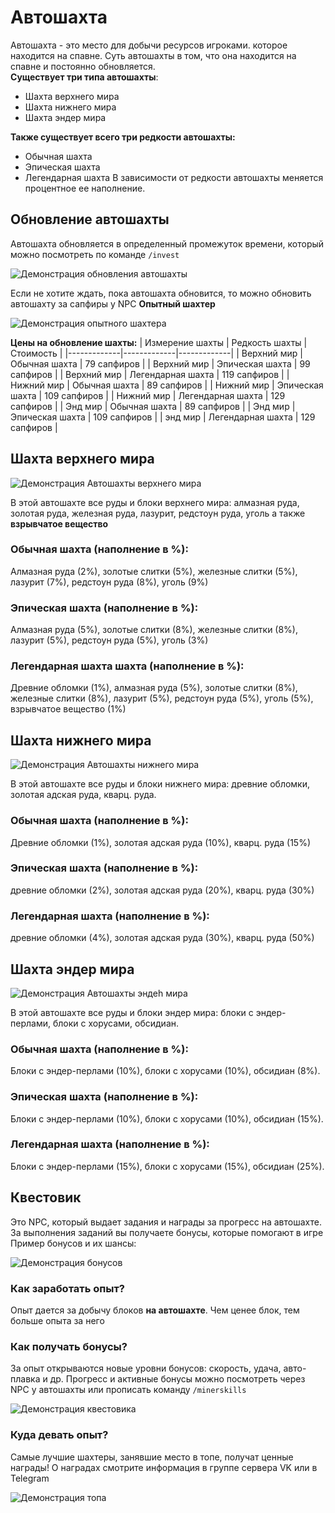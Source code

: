 # Автошахта

Автошахта - это место для добычи ресурсов игроками. которое находится на спавне. Суть автошахты в том, что она находится на спавне и постоянно обновляется. \
**Существует три типа автошахты**:

- Шахта верхнего мира
- Шахта нижнего мира
- Шахта эндер мира

**Также существует всего три редкости автошахты:**

- Обычная шахта
- Эпическая шахта
- Легендарная шахта
  В зависимости от редкости автошахты меняется процентное ее наполнение.

## Обновление автошахты

Автошахта обновляется в определенный промежуток времени, который можно посмотреть по команде `/invest`

![Демонстрация обновления автошахты](./assets/time_update_automine.jpg)

Если не хотите ждать, пока автошахта обновится, то можно обновить автошахту за сапфиры у NPC **Опытный шахтер**

![Демонстрация опытного шахтера](./assets/npc_automine.jpg)

**Цены на обновление шахты:**
| Измерение шахты | Редкость шахты | Стоимость |
|-------------|-------------|-------------|
| Верхний мир | Обычная шахта | 79 сапфиров |
| Верхний мир | Эпическая шахта | 99 сапфиров |
| Верхний мир | Легендарная шахта | 119 сапфиров |
| Нижний мир | Обычная шахта | 89 сапфиров |
| Нижний мир | Эпическая шахта | 109 сапфиров |
| Нижний мир | Легендарная шахта | 129 сапфиров |
| Энд мир | Обычная шахта | 89 сапфиров |
| Энд мир | Эпическая шахта | 109 сапфиров |
| энд мир | Легендарная шахта | 129 сапфиров |

## Шахта верхнего мира

![Демонстрация Автошахты верхнего мира](./assets/automine_world.jpg)

В этой автошахте все руды и блоки верхнего мира: алмазная руда, золотая руда, железная руда, лазурит, редстоун руда, уголь а также **взрывчатое вещество**

### Обычная шахта (наполнение в %):

Алмазная руда (2%), золотые слитки (5%), железные слитки (5%), лазурит (7%), редстоун руда (8%), уголь (9%)

### Эпическая шахта (наполнение в %):

Алмазная руда (5%), золотые слитки (8%), железные слитки (8%), лазурит (5%), редстоун руда (5%), уголь (3%)

### Легендарная шахта шахта (наполнение в %):

Древние обломки (1%), алмазная руда (5%), золотые слитки (8%), железные слитки (8%), лазурит (5%), редстоун руда (5%), уголь (5%), взрывчатое вещество (1%)

## Шахта нижнего мира

![Демонстрация Автошахты нижнего мира](./assets/automine_ad.jpg)

В этой автошахте все руды и блоки нижнего мира: древние обломки, золотая адская руда, кварц. руда.

### Обычная шахта (наполнение в %):

Древние обломки (1%), золотая адская руда (10%), кварц. руда (15%)

### Эпическая шахта (наполнение в %):

древние обломки (2%), золотая адская руда (20%), кварц. руда (30%)

### Легендарная шахта (наполнение в %):

древние обломки (4%), золотая адская руда (30%), кварц. руда (50%)

## Шахта эндер мира

![Демонстрация Автошахты эндеh мира](./assets/automine_end.jpg)

В этой автошахте все руды и блоки эндер мира: блоки с эндер-перлами, блоки с хорусами, обсидиан.

### Обычная шахта (наполнение в %):

Блоки с эндер-перлами (10%), блоки с хорусами (10%), обсидиан (8%).

### Эпическая шахта (наполнение в %):

Блоки с эндер-перлами (10%), блоки с хорусами (10%), обсидиан (15%).

### Легендарная шахта (наполнение в %):

Блоки с эндер-перлами (15%), блоки с хорусами (15%), обсидиан (25%).

## Квестовик

Это NPC, который выдает задания и награды за прогресс на автошахте. За выполнения заданий вы получаете бонусы, которые помогают в игре\
Пример бонусов и их шансы:

![Демонстрация бонусов](./assets/miner_effect.jpg)

### Как заработать опыт?

Опыт дается за добычу блоков **на автошахте**. Чем ценее блок, тем больше опыта за него

### Как получать бонусы?

За опыт открываются новые уровни бонусов: скорость, удача, авто-плавка и др. Прогресс и активные бонусы можно посмотреть через NPC у автошахты или прописать команду `/minerskills`

![Демонстрация квестовика](./assets/miner_skills.jpg)

### Куда девать опыт?

Самые лучшие шахтеры, занявшие место в топе, получат ценные награды! О наградах смотрите информация в группе сервера VK или в Telegram

![Демонстрация топа](./assets/miners_top.jpg)
